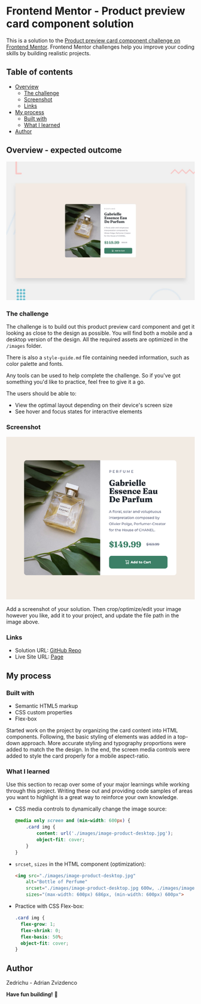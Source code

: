 # Frontend Mentor - Product preview card component solution

This is a solution to the [Product preview card component challenge on Frontend Mentor](https://www.frontendmentor.io/challenges/product-preview-card-component-GO7UmttRfa). Frontend Mentor challenges help you improve your coding skills by building realistic projects. 

## Table of contents

- [Overview](#overview)
  - [The challenge](#the-challenge)
  - [Screenshot](#screenshot)
  - [Links](#links)
- [My process](#my-process)
  - [Built with](#built-with)
  - [What I learned](#what-i-learned)
- [Author](#author)

## Overview - expected outcome

![Design preview for the Product preview card component coding challenge](./design/desktop-preview.jpg)

### The challenge
The challenge is to build out this product preview card component and get it looking as close to the design as possible. You will find both a mobile and a desktop version of the design. All the required assets are optimized in the `/images` folder.

There is also a `style-guide.md` file containing needed information, such as color palette and fonts.

Any tools can be used to help complete the challenge. So if you've got something you'd like to practice, feel free to give it a go.

The users should be able to:

- View the optimal layout depending on their device's screen size
- See hover and focus states for interactive elements

### Screenshot

![](./result.png)

Add a screenshot of your solution. Then crop/optimize/edit your image however you like, add it to your project, and update the file path in the image above.
### Links

- Solution URL: [GitHub Repo](https://github.com/Zedrichu/Vanilla-FrontEnd/tree/main/Product-Preview-Card)
- Live Site URL: [Page](https://zedrichu.github.io/Vanilla-FrontEnd/Product-Preview-Card/index.html)

## My process

### Built with
- Semantic HTML5 markup
- CSS custom properties
- Flex-box

Started work on the project by organizing the card content into HTML components. Following, the basic styling of elements was added in a top-down approach. More accurate styling and typography proportions were added to match the the design. In the end, the screen media controls were added to style the card properly for a mobile aspect-ratio.

### What I learned

Use this section to recap over some of your major learnings while working through this project. Writing these out and providing code samples of areas you want to highlight is a great way to reinforce your own knowledge.

* CSS media controls to dynamically change the image source:
  ```css
  @media only screen and (min-width: 600px) {
      .card img {
          content: url('./images/image-product-desktop.jpg');
          object-fit: cover;
      }
  }
  ```
* `srcset`, `sizes` in the HTML component (optimization):
  ```html
  <img src="./images/image-product-desktop.jpg" 
      alt="Bottle of Perfume" 
      srcset="./images/image-product-desktop.jpg 600w, ./images/image-product-mobile.jpg 686w"
      sizes="(max-width: 600px) 686px, (min-width: 600px) 600px">
  ```
* Practice with CSS Flex-box:
  ```css
  .card img {
    flex-grow: 1;
    flex-shrink: 0;
    flex-basis: 50%;
    object-fit: cover;
  }
  ```

## Author
Zedrichu - Adrian Zvizdenco

**Have fun building!** 🚀